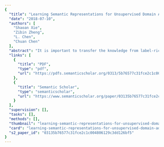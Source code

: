 ```yaml
---
{
  "title": "Learning Semantic Representations for Unsupervised Domain Adaptation",
  "date": "2018-07-10",
  "authors": [
    "Shaoan Xie",
    "Zibin Zheng",
    "L. Chen",
    "Chuan Chen"
  ],
  "abstract": "It is important to transfer the knowledge from label-rich source domain to unlabeled target domain due to the expensive cost of manual labeling efforts. Prior domain adaptation methods address this problem through aligning the global distribution statistics between source domain and target domain, but a drawback of prior methods is that they ignore the semantic information contained in samples, e.g., features of backpacks in target domain might be mapped near features of cars in source domain. In this paper, we present moving semantic transfer network, which learn semantic representations for unlabeled target samples by aligning labeled source centroid and pseudo-labeled target centroid. Features in same class but different domains are expected to be mapped nearby, resulting in an improved target classification accuracy. Moving average centroid alignment is cautiously designed to compensate the insufficient categorical information within each mini batch. Experiments testify that our model yields state of the art results on standard datasets.",
  "links": [
    {
      "title": "PDF",
      "type": "pdf",
      "url": "https://pdfs.semanticscholar.org/0313/5b76577c31fce2c1c004806129c3dd126bf5.pdf"
    },
    {
      "title": "Semantic Scholar",
      "type": "semanticscholar",
      "url": "https://www.semanticscholar.org/paper/03135b76577c31fce2c1c004806129c3dd126bf5"
    }
  ],
  "supervision": [],
  "tasks": [],
  "methods": [],
  "thumbnail": "learning-semantic-representations-for-unsupervised-domain-adaptation-thumb.jpg",
  "card": "learning-semantic-representations-for-unsupervised-domain-adaptation-card.jpg",
  "s2_paper_id": "03135b76577c31fce2c1c004806129c3dd126bf5"
}
---
```


